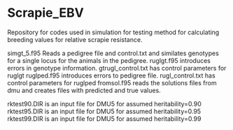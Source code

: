 # Scrapie_EBV
Repository for codes used in simulation for testing method for calculating breeding values for relative scrapie resistance.

simgt_5.f95 Reads a pedigree file and control.txt and similates genotypes for a single locus for the animals in the pedigree.
ruglgt.f95 introduces errors in genotype information. gtrugl_control.txt has control parameters for ruglgt
ruglped.f95 introduces errors to pedigree file. rugl_control.txt has control parameters for ruglped
fromsol.f95 reads the solutions files from dmu and creates files with predicted and true values. 

rktest90.DIR is an input file for DMU5 for assumed heritability=0.90
rktest95.DIR is an input file for DMU5 for assumed heritability=0.95
rktest99.DIR is an input file for DMU5 for assumed heritability=0.99
